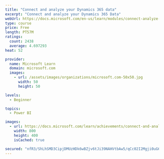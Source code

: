 ```yaml
---
title: "Connect and analyze your Dynamics 365 data​"
excerpt: "Connect and analyze your Dynamics 365 Data​"
webUrl: https://docs.microsoft.com/en-us/learn/modules/connect-analyze-dynamics-365-data/
type: course
price: Free
length: PT57M
ratings:
  count: 2438
  average: 4.697293
heat: 52

provider:
  name: Microsoft Learn
  domain: microsoft.com
  images:
    - url: /assets/images/organizations/microsoft.com-50x50.jpg
      width: 50
      height: 50

levels:
  - Beginner

topics:
  - Power BI

images:
  - url: https://docs.microsoft.com/learn/achievements/connect-and-analyze-your-microsoft-dynamics-365-data-social.png
    width: 800
    height: 400
    isCached: true

secured: "nfR3/ShLhSMD3CipjDMUzHDk6wBZjv6tJi39NAHVtbAw5/qCc02I2Mgji0uG6Pds4npEdiZ6DImgGKJdR/8jw7HWgYu3zGkNXDNeUKxV0EtxoMLNmEyY5e7ktfTa31sYTozKycSSrTVoRU774W7vnG9J9cg4Le4tgjy3HMcXCT1sC1FnrdGxKbsOJxKShk+x04d8wPo6iWEtpAGcvbbFMUOM6mjVpspLhY5hJfQ+hpiABnYurV6Dgll1QcYDCsCdBdk9IADhG05asgVnSJ5KT8LJfng73DjE+wOZ2Zu0YcaYCl2/vrElz8kS3ae9+bwXqWwoGyPPg/HUVlDpmxFcGqDI5OvjjcsA+0QJbUzgkODZqqAepuUjO8uW8LJXmUYoMFyEvhXN+AQuMRQmlHLVI4qBr6LK8A5pSM0dotQq0+w=;U1w5D3fB0uQDY1O84+J85A=="
---
```



